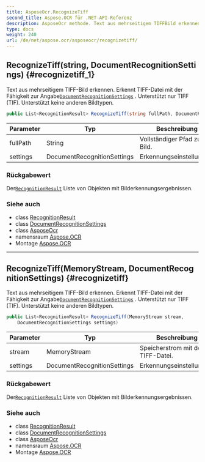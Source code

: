 ```yaml
---
title: AsposeOcr.RecognizeTiff
second_title: Aspose.OCR für .NET-API-Referenz
description: AsposeOcr methode. Text aus mehrseitigem TIFFBild erkennen.  Erkennt TIFFDatei mit der Fähigkeit zur AngabeDocumentRecognitionSettings . Unterstützt nur TIFF TIF. Unterstützt keine anderen Bildtypen.
type: docs
weight: 240
url: /de/net/aspose.ocr/asposeocr/recognizetiff/
---
```

## RecognizeTiff(string, DocumentRecognitionSettings) {#recognizetiff_1}

Text aus mehrseitigem TIFF-Bild erkennen.  Erkennt TIFF-Datei mit der Fähigkeit zur Angabe[`DocumentRecognitionSettings`](../../documentrecognitionsettings/) . Unterstützt nur TIFF (TIF). Unterstützt keine anderen Bildtypen.

```csharp
public List<RecognitionResult> RecognizeTiff(string fullPath, DocumentRecognitionSettings settings)
```

| Parameter | Typ | Beschreibung |
| --- | --- | --- |
| fullPath | String | Vollständiger Pfad zum Bild. |
| settings | DocumentRecognitionSettings | Erkennungseinstellungen. |

### Rückgabewert

Der[`RecognitionResult`](../../recognitionresult/) Liste von Objekten mit Bilderkennungsergebnissen.

### Siehe auch

* class [RecognitionResult](../../recognitionresult/)
* class [DocumentRecognitionSettings](../../documentrecognitionsettings/)
* class [AsposeOcr](../)
* namensraum [Aspose.OCR](../../asposeocr/)
* Montage [Aspose.OCR](../../../)

---

## RecognizeTiff(MemoryStream, DocumentRecognitionSettings) {#recognizetiff}

Text aus mehrseitigem TIFF-Bild erkennen.  Erkennt TIFF-Datei mit der Fähigkeit zur Angabe[`DocumentRecognitionSettings`](../../documentrecognitionsettings/) . Unterstützt nur TIFF (TIF). Unterstützt keine anderen Bildtypen.

```csharp
public List<RecognitionResult> RecognizeTiff(MemoryStream stream, 
    DocumentRecognitionSettings settings)
```

| Parameter | Typ | Beschreibung |
| --- | --- | --- |
| stream | MemoryStream | Speicherstrom mit der TIFF-Datei. |
| settings | DocumentRecognitionSettings | Erkennungseinstellungen. |

### Rückgabewert

Der[`RecognitionResult`](../../recognitionresult/) Liste von Objekten mit Bilderkennungsergebnissen.

### Siehe auch

* class [RecognitionResult](../../recognitionresult/)
* class [DocumentRecognitionSettings](../../documentrecognitionsettings/)
* class [AsposeOcr](../)
* namensraum [Aspose.OCR](../../asposeocr/)
* Montage [Aspose.OCR](../../../)


